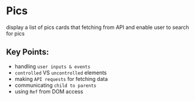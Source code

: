 # Pics
display a list of pics cards that fetching from API and enable user to search
for pics

## Key Points:
- handling `user inputs & events`
- `controlled` VS `uncontrolled` elements
- making `API requests` for fetching data
- communicating `child to parents`
- using `Ref` from DOM access
